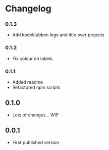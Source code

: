 # Changelog

### 0.1.3

* Add kodeklubben logo and title over projects

### 0.1.2

* Fix colour on labels.

### 0.1.1

* Added readme
* Refactored npm scripts

## 0.1.0

* Lots of changes... WIP

## 0.0.1

* First published version
